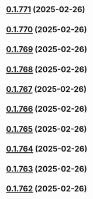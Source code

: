 ## [0.1.771](https://github.com/binary-braids/terraform-oracle/compare/v0.1.770...v0.1.771) (2025-02-26)



## [0.1.770](https://github.com/binary-braids/terraform-oracle/compare/v0.1.769...v0.1.770) (2025-02-26)



## [0.1.769](https://github.com/binary-braids/terraform-oracle/compare/v0.1.768...v0.1.769) (2025-02-26)



## [0.1.768](https://github.com/binary-braids/terraform-oracle/compare/v0.1.767...v0.1.768) (2025-02-26)



## [0.1.767](https://github.com/binary-braids/terraform-oracle/compare/v0.1.766...v0.1.767) (2025-02-26)



## [0.1.766](https://github.com/binary-braids/terraform-oracle/compare/v0.1.765...v0.1.766) (2025-02-26)



## [0.1.765](https://github.com/binary-braids/terraform-oracle/compare/v0.1.764...v0.1.765) (2025-02-26)



## [0.1.764](https://github.com/binary-braids/terraform-oracle/compare/v0.1.763...v0.1.764) (2025-02-26)



## [0.1.763](https://github.com/binary-braids/terraform-oracle/compare/v0.1.762...v0.1.763) (2025-02-26)



## [0.1.762](https://github.com/binary-braids/terraform-oracle/compare/v0.1.761...v0.1.762) (2025-02-26)



